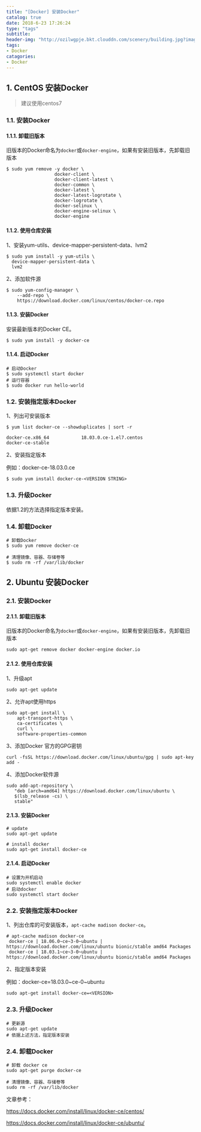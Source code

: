 ```yaml
---
title: "[Docker] 安装Docker"
catalog: true
date: 2018-6-23 17:26:24
type: "tags"
subtitle:
header-img: "http://ozilwgpje.bkt.clouddn.com/scenery/building.jpg?imageslim"
tags:
- Docker
catagories:
- Docker
---
```


## 1. CentOS 安装Docker

> 建议使用centos7

### 1.1. 安装Docker

#### 1.1.1. 卸载旧版本

旧版本的Docker命名为`docker`或`docker-engine`，如果有安装旧版本，先卸载旧版本

```shell
$ sudo yum remove -y docker \
                  docker-client \
                  docker-client-latest \
                  docker-common \
                  docker-latest \
                  docker-latest-logrotate \
                  docker-logrotate \
                  docker-selinux \
                  docker-engine-selinux \
                  docker-engine
```

#### 1.1.2. 使用仓库安装

1、安装yum-utils、device-mapper-persistent-data、lvm2

```shell
$ sudo yum install -y yum-utils \
  device-mapper-persistent-data \
  lvm2
```

2、添加软件源

```shell
$ sudo yum-config-manager \
    --add-repo \
    https://download.docker.com/linux/centos/docker-ce.repo
```

#### 1.1.3. 安装Docker

安装最新版本的Docker CE。

```shell
$ sudo yum install -y docker-ce 
```

#### 1.1.4. 启动Docker

```shell
# 启动Docker
$ sudo systemctl start docker
# 运行容器
$ sudo docker run hello-world
```

### 1.2. 安装指定版本Docker

1、列出可安装版本

```shell
$ yum list docker-ce --showduplicates | sort -r

docker-ce.x86_64            18.03.0.ce-1.el7.centos             docker-ce-stable
```

2、安装指定版本

例如：docker-ce-18.03.0.ce

```shell
$ sudo yum install docker-ce-<VERSION STRING>
```

### 1.3. 升级Docker

依据1.2的方法选择指定版本安装。

### 1.4. 卸载Docker

```shell
# 卸载Docker
$ sudo yum remove docker-ce

# 清理镜像、容器、存储卷等
$ sudo rm -rf /var/lib/docker
```

## 2. Ubuntu 安装Docker

### 2.1. 安装Docker

#### 2.1.1. 卸载旧版本

旧版本的Docker命名为`docker`或`docker-engine`，如果有安装旧版本，先卸载旧版本

```shell
sudo apt-get remove docker docker-engine docker.io
```

#### 2.1.2. 使用仓库安装

1、升级apt

```shell
sudo apt-get update
```

2、允许apt使用https

```shell
sudo apt-get install \
    apt-transport-https \
    ca-certificates \
    curl \
    software-properties-common
```

3、添加Docker 官方的GPG密钥

```shell
curl -fsSL https://download.docker.com/linux/ubuntu/gpg | sudo apt-key add -
```

4、添加Docker软件源

```shell
sudo add-apt-repository \
   "deb [arch=amd64] https://download.docker.com/linux/ubuntu \
   $(lsb_release -cs) \
   stable"
```

#### 2.1.3. 安装Docker

```shell
# update
sudo apt-get update

# install docker
sudo apt-get install docker-ce
```

#### 2.1.4. 启动Docker

```shell
# 设置为开机启动
sudo systemctl enable docker
# 启动docker
sudo systemctl start docker
```

### 2.2. 安装指定版本Docker

1、列出仓库的可安装版本，`apt-cache madison docker-ce`。

```shell
# apt-cache madison docker-ce
 docker-ce | 18.06.0~ce~3-0~ubuntu | https://download.docker.com/linux/ubuntu bionic/stable amd64 Packages
 docker-ce | 18.03.1~ce~3-0~ubuntu | https://download.docker.com/linux/ubuntu bionic/stable amd64 Packages
```

2、指定版本安装

例如：docker-ce=18.03.0~ce-0~ubuntu

```shell
sudo apt-get install docker-ce=<VERSION>
```

### 2.3.  升级Docker

```shell
# 更新源
sudo apt-get update
# 依据上述方法，指定版本安装
```

### 2.4. 卸载Docker

```shell
# 卸载 docker ce
sudo apt-get purge docker-ce

# 清理镜像、容器、存储卷等
sudo rm -rf /var/lib/docker
```



文章参考：

https://docs.docker.com/install/linux/docker-ce/centos/

https://docs.docker.com/install/linux/docker-ce/ubuntu/